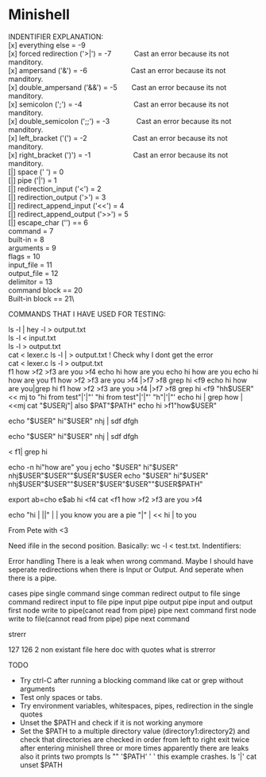 # Minishell
 
INDENTIFIER EXPLANATION:
\
[x] everything else = -9\
[x] forced redirection ('>|') = -7  &emsp;&emsp;&emsp;Cast an error because its not manditory.\
[x] ampersand ('&') = -6            &emsp;&emsp;&emsp;&emsp;&emsp;&emsp;Cast an error because its not manditory.\
[x] double_ampersand ('&&') = -5    &emsp;&ensp;&nbsp;Cast an error because its not manditory.\
[x] semicolon	(';') = -4            &emsp;&emsp;&emsp;&emsp;&emsp;&emsp;&nbsp;&nbsp;&nbsp;&nbsp;Cast an error because its not manditory.\
[x] double_semicolon (';;') = -3    &emsp;&emsp;&emsp;&nbsp;&nbsp;Cast an error because its not manditory.\
[x] left_bracket ('(') = -2         &emsp;&emsp;&emsp;&emsp;&emsp;&emsp;&nbsp;Cast an error because its not manditory.\
[x] right_bracket (')') = -1								&emsp;&emsp;&emsp;&emsp;&emsp;&nbsp;&nbsp;&nbsp;Cast an error because its not manditory.\
[|] space (' ') = 0\
[|] pipe ('|') = 1\
[|] redirection_input ('<') = 2\
[|] redirection_output ('>') = 3\
[|] redirect_append_input ('<<') = 4\
[|] redirect_append_output ('>>') = 5\
[|] escape_char ('\') == 6\
command = 7\
built-in = 8\
arguments = 9\
flags = 10\
input_file = 11\
output_file = 12\
delimitor = 13\
command block == 20\
Built-in block == 21\

COMMANDS THAT I HAVE USED FOR TESTING:

ls -l | hey -l > output.txt\
ls -l < input.txt\
ls -l > output.txt\
cat < lexer.c ls -l | > output.txt ! Check why I dont get the error\
cat < lexer.c ls -l > output.txt\
<f0 echo hi >f1 how >f2 >f3 are you >f4
echo hi  how   are you
 echo hi  how   are you
  echo hi  how   are you
<f0 echo hi >f1 how >f2 >f3 are you >f4 |>f7 >f8 grep hi <f9
echo hi how are you|grep hi
<f0 echo hi >f1 how >f2 >f3 are you  >f4 |>f7 >f8 grep hi <f9 "hh$USER" << mj to
"hi from test"|'|"'
"hi from test"|'|"'
"h"|'|"'
echo hi | grep how | <<mj cat "$USERj"| also $PAT"$PATH"
echo hi >f1"how$USER"

echo "$USER" hi"$USER"       nhj | sdf dfgh

echo "$USER" hi"$USER"       nhj | sdf dfgh

<<mj cat > f1| grep hi

echo -n hi"how are" you    j
echo "$USER" hi"$USER"       nhj$USER"$USER""$USER"$USER
echo "$USER" hi"$USER"       nhj$USER"$USER""$USER"$USER"$USER""$USER$PATH"

export ab=cho
e$ab hi
 <f4 cat <<mj hi >f1 how >f2 >f3 are you >f4

 echo "hi | ||" | | you know you are a pie "|" | << hi | to you

From Pete with <3

Need ifile in the second position. Basically: wc -l < test.txt.
Indentifiers:



Error handling
There is a leak when wrong command.
Maybe I should have seperate redirections when there is Input or Output. And seperate when there is a pipe.

cases pipe
single command
singe comman redirect output to file
singe command redirect input to file
pipe input
pipe output
pipe input and output
first node write to pipe(canot read from pipe) pipe next command
first node write to file(cannot read from pipe) pipe next command

strerr

127
126
2
non existant file
here doc with quotes
what is strerror

TODO

- Try ctrl-C after running a blocking command like cat or grep without arguments
- Test only spaces or tabs.
- Try environment variables, whitespaces, pipes, redirection in the single quotes
- Unset the $PATH and check if it is not working anymore
- Set the $PATH to a multiple directory value (directory1:directory2) and check that directories are checked in order
from left to right
exit twice after entering minishell three or more times apparently there are leaks
also it prints two prompts
ls ""
'$PATH'
'               ' this example crashes.
ls '|' cat
unset $PATH